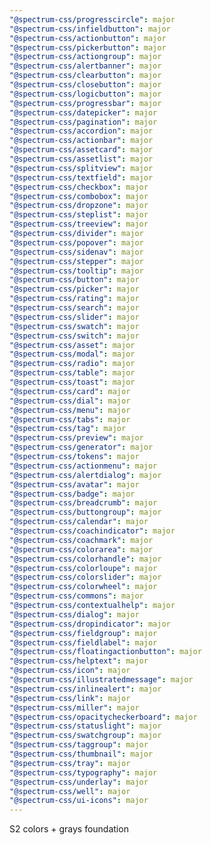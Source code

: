 ```yaml
---
"@spectrum-css/progresscircle": major
"@spectrum-css/infieldbutton": major
"@spectrum-css/actionbutton": major
"@spectrum-css/pickerbutton": major
"@spectrum-css/actiongroup": major
"@spectrum-css/alertbanner": major
"@spectrum-css/clearbutton": major
"@spectrum-css/closebutton": major
"@spectrum-css/logicbutton": major
"@spectrum-css/progressbar": major
"@spectrum-css/datepicker": major
"@spectrum-css/pagination": major
"@spectrum-css/accordion": major
"@spectrum-css/actionbar": major
"@spectrum-css/assetcard": major
"@spectrum-css/assetlist": major
"@spectrum-css/splitview": major
"@spectrum-css/textfield": major
"@spectrum-css/checkbox": major
"@spectrum-css/combobox": major
"@spectrum-css/dropzone": major
"@spectrum-css/steplist": major
"@spectrum-css/treeview": major
"@spectrum-css/divider": major
"@spectrum-css/popover": major
"@spectrum-css/sidenav": major
"@spectrum-css/stepper": major
"@spectrum-css/tooltip": major
"@spectrum-css/button": major
"@spectrum-css/picker": major
"@spectrum-css/rating": major
"@spectrum-css/search": major
"@spectrum-css/slider": major
"@spectrum-css/swatch": major
"@spectrum-css/switch": major
"@spectrum-css/asset": major
"@spectrum-css/modal": major
"@spectrum-css/radio": major
"@spectrum-css/table": major
"@spectrum-css/toast": major
"@spectrum-css/card": major
"@spectrum-css/dial": major
"@spectrum-css/menu": major
"@spectrum-css/tabs": major
"@spectrum-css/tag": major
"@spectrum-css/preview": major
"@spectrum-css/generator": major
"@spectrum-css/tokens": major
"@spectrum-css/actionmenu": major
"@spectrum-css/alertdialog": major
"@spectrum-css/avatar": major
"@spectrum-css/badge": major
"@spectrum-css/breadcrumb": major
"@spectrum-css/buttongroup": major
"@spectrum-css/calendar": major
"@spectrum-css/coachindicator": major
"@spectrum-css/coachmark": major
"@spectrum-css/colorarea": major
"@spectrum-css/colorhandle": major
"@spectrum-css/colorloupe": major
"@spectrum-css/colorslider": major
"@spectrum-css/colorwheel": major
"@spectrum-css/commons": major
"@spectrum-css/contextualhelp": major
"@spectrum-css/dialog": major
"@spectrum-css/dropindicator": major
"@spectrum-css/fieldgroup": major
"@spectrum-css/fieldlabel": major
"@spectrum-css/floatingactionbutton": major
"@spectrum-css/helptext": major
"@spectrum-css/icon": major
"@spectrum-css/illustratedmessage": major
"@spectrum-css/inlinealert": major
"@spectrum-css/link": major
"@spectrum-css/miller": major
"@spectrum-css/opacitycheckerboard": major
"@spectrum-css/statuslight": major
"@spectrum-css/swatchgroup": major
"@spectrum-css/taggroup": major
"@spectrum-css/thumbnail": major
"@spectrum-css/tray": major
"@spectrum-css/typography": major
"@spectrum-css/underlay": major
"@spectrum-css/well": major
"@spectrum-css/ui-icons": major
---
```


S2 colors + grays foundation
